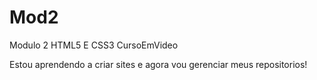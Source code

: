 # Mod2
Modulo 2 HTML5 E CSS3 CursoEmVideo

Estou aprendendo a criar sites e agora vou gerenciar meus repositorios!
